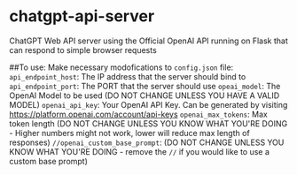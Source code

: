 # chatgpt-api-server
ChatGPT Web API server using the Official OpenAI API running on Flask that can respond to simple browser requests

##To use:
Make necessary modofications to `config.json` file:
`api_endpoint_host`: The IP address that the server should bind to
`api_endpoint_port`: The PORT that the server should use
`opeai_model`: The OpenAI Model to be used (DO NOT CHANGE UNLESS YOU HAVE A VALID MODEL)
`openai_api_key`: Your OpenAI API Key. Can be generated by visiting https://platform.openai.com/account/api-keys
`openai_max_tokens`: Max token length (DO NOT CHANGE UNLESS YOU KNOW WHAT YOU'RE DOING - Higher numbers might not work, lower will reduce max length of responses)
`//openai_custom_base_prompt`: (DO NOT CHANGE UNLESS YOU KNOW WHAT YOU'RE DOING - remove the `//` if you would like to use a custom base prompt)
